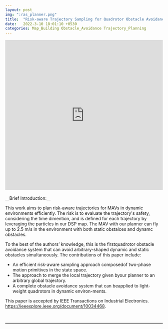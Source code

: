 ```yaml
---  
layout: post  
img: ":ras_planner.png"
title:  "Risk-aware Trajectory Sampling for Quadrotor Obstacle Avoidance in Dynamic Environments"  
date:   2022-3-10 18:01:10 +0530  
categories: Map_Building Obstacle_Avoidance Trajectory_Planning
---   
```

<center>
	<iframe width="100%" height="480" src="https://www.youtube.com/embed/UmmZzJi25GE" frameborder="0" allow="accelerometer; autoplay; clipboard-write; encrypted-media; gyroscope; picture-in-picture" allowfullscreen></iframe>
</center>  
<!-- <img style="float: right;" src="/assets/head_quad.jpg" width="30%">  -->  
<!-- <iframe src="http://www.fufuok.com/" id="iframepage" name="iframepage" frameBorder=0 scrolling=no width="100%" onLoad="iFrameHeight()" ></iframe> -->
<br>
__Brief Introduction:__ 

This work aims to plan risk-aware trajectories for MAVs in dynamic environments efficiently. The risk is to evaluate the trajectory's safety, considering the time dimention, and is defined for each trajectory by leveraging the particles in our DSP map. The MAV with our planner can fly up to 2.5 m/s in the environment with both static obstalces and dynamc obstacles. 

To  the  best  of  the  authors’  knowledge,  this  is  the  firstquadrotor obstacle avoidance system that can avoid arbitrary-shaped  dynamic  and  static  obstacles  simultaneously. The contributions of this paper include:
* An  efficient  risk-aware  sampling  approach  composedof two-phase motion primitives in the state space.
* The  approach  to  merge  the  local  trajectory  given  byour planner to an arbitrary global trajectory.
* A  complete  obstacle  avoidance  system  that  can  beapplied to light-weight quadrotors in dynamic environ-ments.

This paper is accepted by IEEE Transactions on Industrial Electronics. https://ieeexplore.ieee.org/document/10034468.

<br>
<hr style="height:1px;border:none;border-top:1px solid #555555;" />   

   
 
